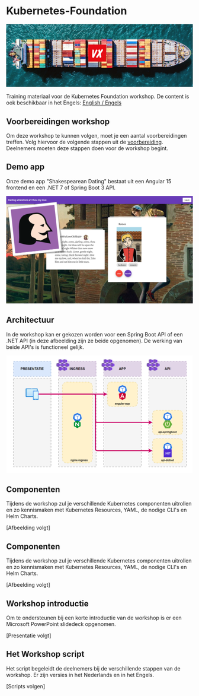 # Kubernetes-Foundation

![Kubernetes Training Logo](images/kubetraining.png)

Training materiaal voor de Kubernetes Foundation workshop. De content is ook beschikbaar in het Engels: [English / Engels](INTRO.md)

## Voorbereidingen workshop

Om deze workshop te kunnen volgen, moet je een aantal voorbereidingen treffen. Volg hiervoor de volgende stappen uit de [voorbereiding](workshop/nl/voorbereiding.md).
Deelnemers moeten deze stappen doen voor de workshop begint.

## Demo app
Onze demo app "Shakespearean Dating" bestaat uit een Angular 15 frontend en een .NET 7 of Spring Boot 3 API.

![screenshot1.png](images/screenshot1.png)

## Architectuur

In de workshop kan er gekozen worden voor een Spring Boot API of een .NET API (in deze afbeelding zijn ze beide opgenomen). De werking van beide API's is functioneel gelijk.

![architecture2.png](images/architecture2.png)

## Componenten

Tijdens de workshop zul je verschillende Kubernetes componenten uitrollen en zo kennismaken met Kubernetes Resources, YAML, de nodige CLI's en Helm Charts.

[Afbeelding volgt]

## Componenten

Tijdens de workshop zul je verschillende Kubernetes componenten uitrollen en zo kennismaken met Kubernetes Resources, YAML, de nodige CLI's en Helm Charts.

[Afbeelding volgt]

## Workshop introductie

Om te ondersteunen bij een korte introductie van de workshop is er een Microsoft PowerPoint slidedeck opgenomen.

[Presentatie volgt]

## Het Workshop script

Het script begeleidt de deelnemers bij de verschillende stappen van de workshop. Er zijn versies in het Nederlands en in het Engels.

[Scripts volgen]
